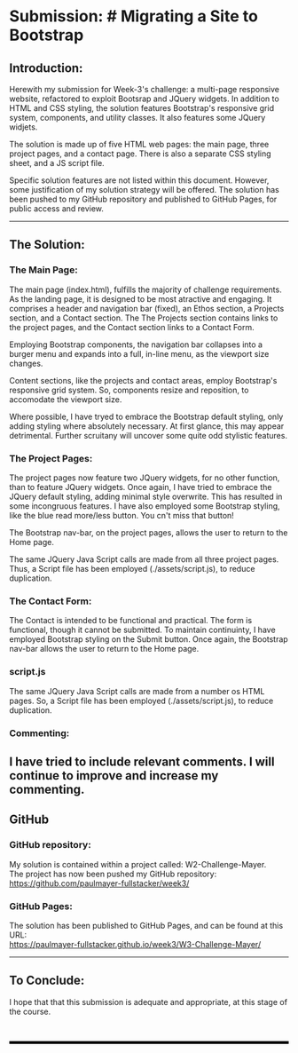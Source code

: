 # Submission: # Migrating a Site to Bootstrap

## Introduction:

Herewith my submission for Week-3's challenge: a multi-page responsive website, refactored to exploit Bootsrap and JQuery widgets. In addition to HTML and CSS styling, the solution features Bootstrap's responsive grid system, components, and utility classes. It also features some JQuery widjets.

The solution is made up of five HTML web pages: the main page, three project pages, and a contact page. There is also a separate CSS styling sheet, and a JS script file. 

Specific solution features are not listed within this document. However, some justification of my solution strategy will be offered. 
The solution has been pushed to my GitHub repository and published to GitHub Pages, for public access and review.  

---

## The Solution:

### The Main Page:

The main page (index.html), fulfills the majority of challenge requirements. As the landing page, it is designed to be most atractive and engaging. It comprises a header and navigation bar (fixed), an Ethos section, a Projects section, and a Contact section. The The Projects section contains links to the project pages, and the Contact section links to a Contact Form.

Employing Bootstrap components, the navigation bar collapses into a burger menu and expands into a full, in-line menu, as the viewport size changes.

Content sections, like the projects and contact areas, employ Bootstrap's responsive grid system. So, components resize and reposition, to accomodate the viewport size.

Where possible, I have tryed to embrace the Bootstrap default styling, only adding styling where absolutely necessary. At first glance, this may appear detrimental. Further scruitany will uncover some quite odd stylistic features.

### The Project Pages:

The project pages now feature two JQuery widgets, for no other function, than to feature JQuery widgets. Once again, I have tried to embrace the JQuery default styling, adding minimal style overwrite. This has resulted in some incongruous features. I have also employed some Bootstrap styling, like the blue read more/less button. You cn't miss that button!

The Bootstrap nav-bar, on the project pages, allows the user to return to the Home page.

The same JQuery Java Script calls are made from all three project pages. Thus, a Script file has been employed (./assets/script.js), to reduce duplication.


### The Contact Form:

The Contact is intended to be functional and practical. The form is functional, though it cannot be submitted. To maintain continuinty, I have employed Bootstrap styling on the Submit button. Once again, the Bootstrap nav-bar allows the user to return to the Home page.

### script.js

The same JQuery Java Script calls are made from a number os HTML pages. So, a Script file has been employed (./assets/script.js), to reduce duplication.

### Commenting:

I have tried to include relevant comments. I will continue to improve and increase my commenting.
---

## GitHub

### GitHub repository:

My solution is contained within a project called: W2-Challenge-Mayer.  
The project has now been pushed my GitHub repository: https://github.com/paulmayer-fullstacker/week3/


### GitHub Pages:

The solution has been published to GitHub Pages, and can be found at this URL:  
https://paulmayer-fullstacker.github.io/week3/W3-Challenge-Mayer/

---

## To Conclude:

I hope that that this submission is adequate and appropriate, at this stage of the course.

<br/>

<hr style="height: 5px; background-color: black; border: none;">
